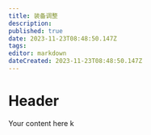 ```yaml
---
title: 装备调整
description: 
published: true
date: 2023-11-23T08:48:50.147Z
tags: 
editor: markdown
dateCreated: 2023-11-23T08:48:50.147Z
---
```


# Header
Your content here
k